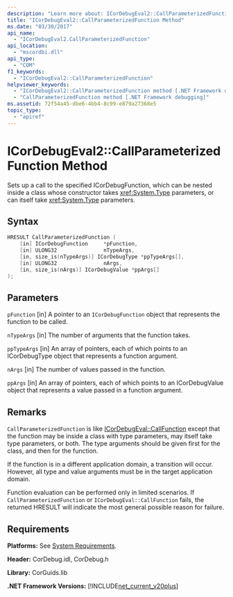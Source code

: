 ```yaml
---
description: "Learn more about: ICorDebugEval2::CallParameterizedFunction Method"
title: "ICorDebugEval2::CallParameterizedFunction Method"
ms.date: "03/30/2017"
api_name:
  - "ICorDebugEval2.CallParameterizedFunction"
api_location:
  - "mscordbi.dll"
api_type:
  - "COM"
f1_keywords:
  - "ICorDebugEval2::CallParameterizedFunction"
helpviewer_keywords:
  - "ICorDebugEval2::CallParameterizedFunction method [.NET Framework debugging]"
  - "CallParameterizedFunction method [.NET Framework debugging]"
ms.assetid: 72f54a45-dbe6-4bb4-8c99-e879a27368e5
topic_type:
  - "apiref"
---
```

# ICorDebugEval2::CallParameterizedFunction Method

Sets up a call to the specified ICorDebugFunction, which can be nested inside a class whose constructor takes <xref:System.Type> parameters, or can itself take <xref:System.Type> parameters.

## Syntax

```cpp
HRESULT CallParameterizedFunction (
    [in] ICorDebugFunction     *pFunction,
    [in] ULONG32               nTypeArgs,
    [in, size_is(nTypeArgs)] ICorDebugType *ppTypeArgs[],
    [in] ULONG32               nArgs,
    [in, size_is(nArgs)] ICorDebugValue *ppArgs[]
);
```

## Parameters

 `pFunction`
 [in] A pointer to an `ICorDebugFunction` object that represents the function to be called.

 `nTypeArgs`
 [in] The number of arguments that the function takes.

 `ppTypeArgs`
 [in] An array of pointers, each of which points to an ICorDebugType object that represents a function argument.

 `nArgs`
 [in] The number of values passed in the function.

 `ppArgs`
 [in] An array of pointers, each of which points to an ICorDebugValue object that represents a value passed in a function argument.

## Remarks

 `CallParameterizedFunction` is like [ICorDebugEval::CallFunction](icordebugeval-callfunction-method.md) except that the function may be inside a class with type parameters, may itself take type parameters, or both. The type arguments should be given first for the class, and then for the function.

 If the function is in a different application domain, a transition will occur. However, all type and value arguments must be in the target application domain.

 Function evaluation can be performed only in limited scenarios. If `CallParameterizedFunction` or `ICorDebugEval::CallFunction` fails, the returned HRESULT will indicate the most general possible reason for failure.

## Requirements

 **Platforms:** See [System Requirements](../../get-started/system-requirements.md).

 **Header:** CorDebug.idl, CorDebug.h

 **Library:** CorGuids.lib

 **.NET Framework Versions:** [!INCLUDE[net_current_v20plus](../../../../includes/net-current-v20plus-md.md)]
